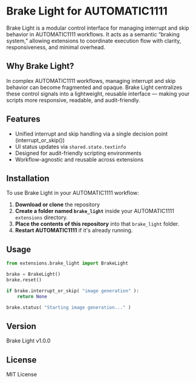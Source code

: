 # Brake Light for AUTOMATIC1111

Brake Light is a modular control interface for managing interrupt and skip behavior in AUTOMATIC1111 workflows. It acts as a semantic “braking system,” allowing extensions to coordinate execution flow with clarity, responsiveness, and minimal overhead.

## Why Brake Light?

In complex AUTOMATIC1111 workflows, managing interrupt and skip behavior can become fragmented and opaque. Brake Light centralizes these control signals into a lightweight, reusable interface — making your scripts more responsive, readable, and audit-friendly.

## Features
- Unified interrupt and skip handling via a single decision point (interrupt_or_skip())
- UI status updates via `shared.state.textinfo`
- Designed for audit-friendly scripting environments
- Workflow-agnostic and reusable across extensions

## Installation
To use Brake Light in your AUTOMATIC1111 workflow:
1. **Download or clone** the repository
2. **Create a folder named `brake_light`** inside your AUTOMATIC1111 `extensions` directory.
3. **Place the contents of this repository** into that `brake_light` folder.
4. **Restart AUTOMATIC1111** if it's already running.

## Usage

```python
from extensions.brake_light import BrakeLight

brake = BrakeLight()
brake.reset()

if brake.interrupt_or_skip( "image generation" ):
    return None

brake.status( "Starting image generation..." )
```

## Version
Brake Light v1.0.0

## License
MIT License
